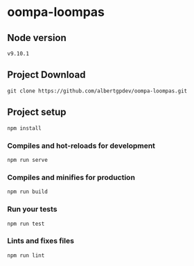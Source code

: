 # oompa-loompas

## Node version
```
v9.10.1
```
	
## Project Download
```
git clone https://github.com/albertgpdev/oompa-loompas.git
```

## Project setup
```
npm install
```

### Compiles and hot-reloads for development
```
npm run serve
```

### Compiles and minifies for production
```
npm run build
```

### Run your tests
```
npm run test
```

### Lints and fixes files
```
npm run lint
```
